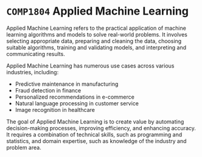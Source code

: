 # `COMP1804` Applied Machine Learning

Applied Machine Learning refers to the practical application of machine learning algorithms and models to solve real-world problems. It involves selecting appropriate data, preparing and cleaning the data, choosing suitable algorithms, training and validating models, and interpreting and communicating results.

Applied Machine Learning has numerous use cases across various industries, including:

* Predictive maintenance in manufacturing
* Fraud detection in finance
* Personalized recommendations in e-commerce
* Natural language processing in customer service
* Image recognition in healthcare

The goal of Applied Machine Learning is to create value by automating decision-making processes, improving efficiency, and enhancing accuracy. It requires a combination of technical skills, such as programming and statistics, and domain expertise, such as knowledge of the industry and problem area.